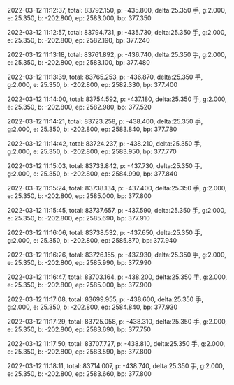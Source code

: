 2022-03-12 11:12:37, total: 83792.150, p: -435.800, delta:25.350 手, g:2.000, e: 25.350, b: -202.800, ep: 2583.000, bp: 377.350

2022-03-12 11:12:57, total: 83794.731, p: -435.730, delta:25.350 手, g:2.000, e: 25.350, b: -202.800, ep: 2582.190, bp: 377.240

2022-03-12 11:13:18, total: 83761.892, p: -436.740, delta:25.350 手, g:2.000, e: 25.350, b: -202.800, ep: 2583.100, bp: 377.480

2022-03-12 11:13:39, total: 83765.253, p: -436.870, delta:25.350 手, g:2.000, e: 25.350, b: -202.800, ep: 2582.330, bp: 377.400

2022-03-12 11:14:00, total: 83754.592, p: -437.180, delta:25.350 手, g:2.000, e: 25.350, b: -202.800, ep: 2582.980, bp: 377.520

2022-03-12 11:14:21, total: 83723.258, p: -438.400, delta:25.350 手, g:2.000, e: 25.350, b: -202.800, ep: 2583.840, bp: 377.780

2022-03-12 11:14:42, total: 83724.237, p: -438.210, delta:25.350 手, g:2.000, e: 25.350, b: -202.800, ep: 2583.950, bp: 377.770

2022-03-12 11:15:03, total: 83733.842, p: -437.730, delta:25.350 手, g:2.000, e: 25.350, b: -202.800, ep: 2584.990, bp: 377.840

2022-03-12 11:15:24, total: 83738.134, p: -437.400, delta:25.350 手, g:2.000, e: 25.350, b: -202.800, ep: 2585.000, bp: 377.800

2022-03-12 11:15:45, total: 83737.657, p: -437.590, delta:25.350 手, g:2.000, e: 25.350, b: -202.800, ep: 2585.690, bp: 377.910

2022-03-12 11:16:06, total: 83738.532, p: -437.650, delta:25.350 手, g:2.000, e: 25.350, b: -202.800, ep: 2585.870, bp: 377.940

2022-03-12 11:16:26, total: 83726.155, p: -437.930, delta:25.350 手, g:2.000, e: 25.350, b: -202.800, ep: 2585.990, bp: 377.990

2022-03-12 11:16:47, total: 83703.164, p: -438.200, delta:25.350 手, g:2.000, e: 25.350, b: -202.800, ep: 2585.000, bp: 377.900

2022-03-12 11:17:08, total: 83699.955, p: -438.600, delta:25.350 手, g:2.000, e: 25.350, b: -202.800, ep: 2584.840, bp: 377.930

2022-03-12 11:17:29, total: 83725.058, p: -438.310, delta:25.350 手, g:2.000, e: 25.350, b: -202.800, ep: 2583.690, bp: 377.750

2022-03-12 11:17:50, total: 83707.727, p: -438.810, delta:25.350 手, g:2.000, e: 25.350, b: -202.800, ep: 2583.590, bp: 377.800

2022-03-12 11:18:11, total: 83714.007, p: -438.740, delta:25.350 手, g:2.000, e: 25.350, b: -202.800, ep: 2583.660, bp: 377.800